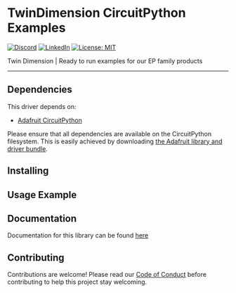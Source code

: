 # TwinDimension CircuitPython Examples

[![Discord](https://img.shields.io/discord/1016500444379496478)](https://discord.com/channels/1016500444379496478)
[![LinkedIn](https://img.shields.io/badge/LinkedIn-0077B5?logo=linkedin&logoColor=white)](https://www.linkedin.com/company/twindimension)
[![License: MIT](https://img.shields.io/badge/License-MIT-yellow.svg)](https://opensource.org/licenses/MIT)

Twin Dimension | Ready to run examples for our EP family products

---------------

## Dependencies

This driver depends on:

* [Adafruit CircuitPython](https://github.com/adafruit/circuitpython)

Please ensure that all dependencies are available on the CircuitPython filesystem.
This is easily achieved by downloading
[the Adafruit library and driver bundle](https://github.com/adafruit/Adafruit_CircuitPython_Bundle).

## Installing

## Usage Example

## Documentation

Documentation for this library can be found [here]()

## Contributing

Contributions are welcome! Please read our [Code of Conduct]() before contributing to help this project stay welcoming.
